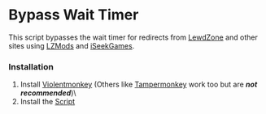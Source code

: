 # Bypass Wait Timer

This script bypasses the wait timer for redirects from [LewdZone][2] and other sites using [LZMods][3] and [iSeekGames][4].

### Installation
1. Install [Violentmonkey][5] (Others like [Tampermonkey][6] work too but are ***not recommended***)\
2. Install the [Script][7]

[1]: https://github.com/Official-Husko/violentmonkey-scripts
[2]: https://lewdzone.com/
[3]: https://lzmods.com/
[4]: https://iseekgames.com/
[5]: https://violentmonkey.github.io/
[6]: https://tampermonkey.net/
[7]: https://github.com/Official-Husko/violentmonkey-scripts/raw/main/bypass-wait-timer/bypass-wait-timer.user.js